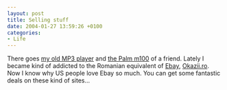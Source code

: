 ```yaml
---
layout: post
title: Selling stuff
date: 2004-01-27 13:59:26 +0100
categories:
- Life
---
```

<p>There goes <a href="http://www.okazii.ro/catalog/view_item.php3?LotID=423462">my old MP3 player</a> and <a href="http://www.okazii.ro/catalog/view_item.php3?LotID=423469">the Palm m100</a> of a friend. Lately I became kind of addicted to the Romanian equivalent of <a href="http://www.ebay.com">Ebay</a>, <a href="http://www.okazii.ro">Okazii.ro</a>. Now I know why US people love Ebay so much. You can get some fantastic deals on these kind of sites...</p>
